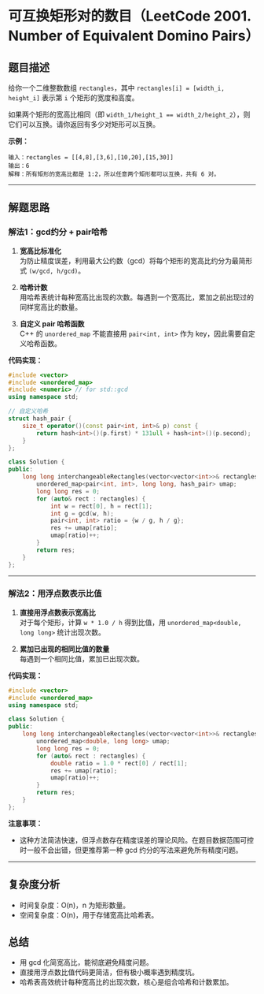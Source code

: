 # 可互换矩形对的数目（LeetCode 2001. Number of Equivalent Domino Pairs）

## 题目描述

给你一个二维整数数组 `rectangles`，其中 `rectangles[i] = [width_i, height_i]` 表示第 `i` 个矩形的宽度和高度。

如果两个矩形的宽高比相同（即 `width_1/height_1 == width_2/height_2`），则它们可以互换。请你返回有多少对矩形可以互换。

**示例：**
```
输入：rectangles = [[4,8],[3,6],[10,20],[15,30]]
输出：6
解释：所有矩形的宽高比都是 1:2，所以任意两个矩形都可以互换，共有 6 对。
```

---

## 解题思路

### 解法1：gcd约分 + pair哈希

1. **宽高比标准化**  
   为防止精度误差，利用最大公约数（gcd）将每个矩形的宽高比约分为最简形式 `(w/gcd, h/gcd)`。

2. **哈希计数**  
   用哈希表统计每种宽高比出现的次数。每遇到一个宽高比，累加之前出现过的同样宽高比的数量。

3. **自定义 pair 哈希函数**  
   C++ 的 `unordered_map` 不能直接用 `pair<int, int>` 作为 key，因此需要自定义哈希函数。

**代码实现：**

```cpp
#include <vector>
#include <unordered_map>
#include <numeric> // for std::gcd
using namespace std;

// 自定义哈希
struct hash_pair {
    size_t operator()(const pair<int, int>& p) const {
        return hash<int>()(p.first) * 131ull + hash<int>()(p.second);
    }
};

class Solution {
public:
    long long interchangeableRectangles(vector<vector<int>>& rectangles) {
        unordered_map<pair<int, int>, long long, hash_pair> umap;
        long long res = 0;
        for (auto& rect : rectangles) {
            int w = rect[0], h = rect[1];
            int g = gcd(w, h);
            pair<int, int> ratio = {w / g, h / g};
            res += umap[ratio];
            umap[ratio]++;
        }
        return res;
    }
};
```

---

### 解法2：用浮点数表示比值

1. **直接用浮点数表示宽高比**  
   对于每个矩形，计算 `w * 1.0 / h` 得到比值，用 `unordered_map<double, long long>` 统计出现次数。

2. **累加已出现的相同比值的数量**  
   每遇到一个相同比值，累加已出现次数。

**代码实现：**

```cpp
#include <vector>
#include <unordered_map>
using namespace std;

class Solution {
public:
    long long interchangeableRectangles(vector<vector<int>>& rectangles) {
        unordered_map<double, long long> umap;
        long long res = 0;
        for (auto& rect : rectangles) {
            double ratio = 1.0 * rect[0] / rect[1];
            res += umap[ratio];
            umap[ratio]++;
        }
        return res;
    }
};
```

**注意事项：**
- 这种方法简洁快速，但浮点数存在精度误差的理论风险。在题目数据范围可控时一般不会出错，但更推荐第一种 gcd 约分的写法来避免所有精度问题。

---

## 复杂度分析

- 时间复杂度：O(n)，n 为矩形数量。
- 空间复杂度：O(n)，用于存储宽高比哈希表。

## 总结

- 用 gcd 化简宽高比，能彻底避免精度问题。
- 直接用浮点数比值代码更简洁，但有极小概率遇到精度坑。
- 哈希表高效统计每种宽高比的出现次数，核心是组合哈希和计数累加。
